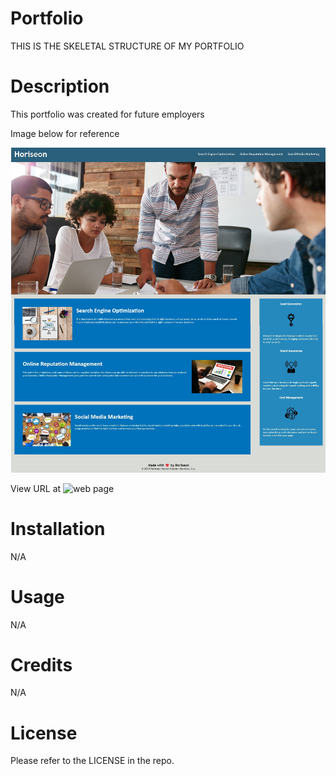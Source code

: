 # Portfolio
THIS IS THE SKELETAL STRUCTURE OF MY PORTFOLIO


# Description

This portfolio was created for future employers

Image below for reference

![screenshot](Develop/assets/images/screenshot1.jpg)

View URL at ![web page](https://micci11.github.io/portfolio/)

# Installation

N/A

# Usage

N/A

# Credits

N/A

# License

Please refer to the LICENSE in the repo.